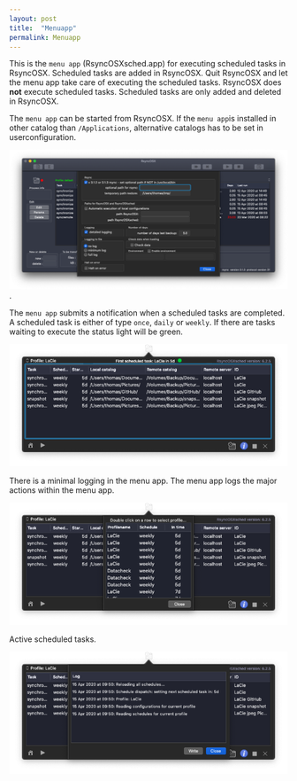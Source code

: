 ```yaml
---
layout: post
title:  "Menuapp"
permalink: Menuapp
---
```

This is the `menu app` (RsyncOSXsched.app) for executing scheduled tasks in RsyncOSX. Scheduled tasks are added in RsyncOSX. Quit RsyncOSX and let the menu app take care of executing the scheduled tasks. RsyncOSX does **not** execute scheduled tasks. Scheduled tasks are only added and deleted in RsyncOSX.

The `menu app` can be started from RsyncOSX. If the `menu app`is installed in other catalog than `/Applications`, alternative catalogs has to be set in userconfiguration.

![](/images/RsyncOSX/master/menuapp/userconfig.png).

The `menu app` submits a notification when a scheduled tasks are completed. A scheduled task is either of type `once`, `daily` or `weekly`. If there are tasks waiting to execute the status light will be green.

![](/images/RsyncOSX/master/menuapp/menuapp1.png)

There is a minimal logging in the menu app. The menu app logs the major actions within the menu app.

![](/images/RsyncOSX/master/menuapp/menuapp2.png)

Active scheduled tasks.

![](/images/RsyncOSX/master/menuapp/menuapp3.png)
